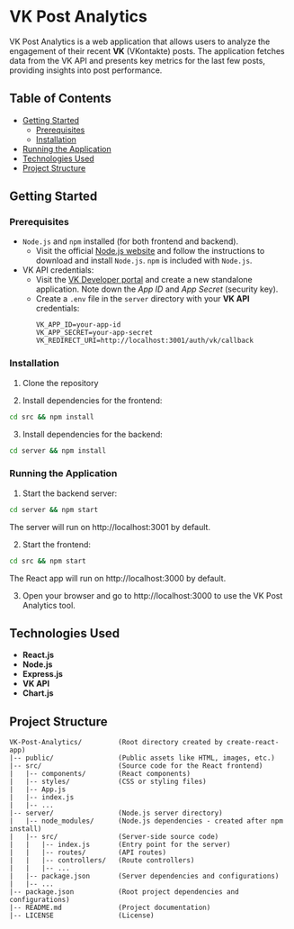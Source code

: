# VK Post Analytics

VK Post Analytics is a web application that allows users to analyze the engagement of their recent **VK** (VKontakte) posts. The application fetches data from the VK API and presents key metrics for the last few posts, providing insights into post performance.

## Table of Contents

- [Getting Started](#getting-started)
    - [Prerequisites](#prerequisites)
    - [Installation](#installation)
- [Running the Application](#running-the-application)
- [Technologies Used](#technologies-used)
- [Project Structure](#project-structure)

## Getting Started


### Prerequisites

- `Node.js` and `npm` installed (for both frontend and backend).
  - Visit the official [Node.js website](https://nodejs.org/) and follow the instructions to download and install `Node.js`. `npm` is included with `Node.js`.
- VK API credentials:
  - Visit the [VK Developer portal](https://dev.vk.com/ru) and create a new standalone application. Note down the _App ID_ and _App Secret_ (security key).
  - Create a `.env` file in the `server` directory with your **VK API** credentials:
    ```
    VK_APP_ID=your-app-id
    VK_APP_SECRET=your-app-secret
    VK_REDIRECT_URI=http://localhost:3001/auth/vk/callback
    ```

### Installation

1. Clone the repository

2. Install dependencies for the frontend:
```bash
cd src && npm install
```

3. Install dependencies for the backend:
```bash
cd server && npm install
```


### Running the Application
1. Start the backend server:
```bash
cd server && npm start
```
The server will run on http://localhost:3001 by default.

2. Start the frontend:
```bash
cd src && npm start
```
The React app will run on http://localhost:3000 by default.

3. Open your browser and go to http://localhost:3000 to use the VK Post Analytics tool.


## Technologies Used
- **React.js**
- **Node.js**
- **Express.js**
- **VK API**
- **Chart.js**


## Project Structure
```
VK-Post-Analytics/         (Root directory created by create-react-app)
|-- public/                (Public assets like HTML, images, etc.)
|-- src/                   (Source code for the React frontend)
|   |-- components/        (React components)
|   |-- styles/            (CSS or styling files)
|   |-- App.js
|   |-- index.js
|   |-- ...
|-- server/                (Node.js server directory)
|   |-- node_modules/      (Node.js dependencies - created after npm install)
|   |-- src/               (Server-side source code)
|   |   |-- index.js       (Entry point for the server)
|   |   |-- routes/        (API routes)
|   |   |-- controllers/   (Route controllers)
|   |   |-- ...
|   |-- package.json       (Server dependencies and configurations)
|   |-- ...
|-- package.json           (Root project dependencies and configurations)
|-- README.md              (Project documentation)
|-- LICENSE                (License)
```
